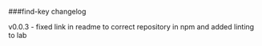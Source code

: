 ###find-key changelog


v0.0.3 - fixed link in readme to correct repository in npm and added linting to lab
